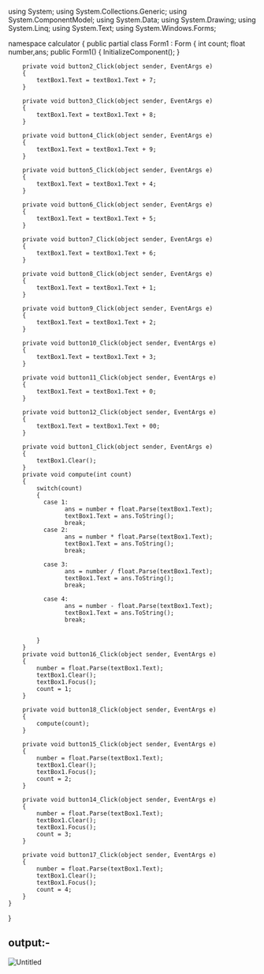using System;
using System.Collections.Generic;
using System.ComponentModel;
using System.Data;
using System.Drawing;
using System.Linq;
using System.Text;
using System.Windows.Forms;

namespace calculator
{
    public partial class Form1 : Form
    {
        int count;
        float number,ans;
        public Form1()
        {
            InitializeComponent();
        }

        private void button2_Click(object sender, EventArgs e)
        {
            textBox1.Text = textBox1.Text + 7;
        }

        private void button3_Click(object sender, EventArgs e)
        {
            textBox1.Text = textBox1.Text + 8;
        }

        private void button4_Click(object sender, EventArgs e)
        {
            textBox1.Text = textBox1.Text + 9;
        }

        private void button5_Click(object sender, EventArgs e)
        {
            textBox1.Text = textBox1.Text + 4;
        }

        private void button6_Click(object sender, EventArgs e)
        {
            textBox1.Text = textBox1.Text + 5;
        }

        private void button7_Click(object sender, EventArgs e)
        {
            textBox1.Text = textBox1.Text + 6;
        }

        private void button8_Click(object sender, EventArgs e)
        {
            textBox1.Text = textBox1.Text + 1;
        }

        private void button9_Click(object sender, EventArgs e)
        {
            textBox1.Text = textBox1.Text + 2;
        }

        private void button10_Click(object sender, EventArgs e)
        {
            textBox1.Text = textBox1.Text + 3;
        }

        private void button11_Click(object sender, EventArgs e)
        {
            textBox1.Text = textBox1.Text + 0;
        }

        private void button12_Click(object sender, EventArgs e)
        {
            textBox1.Text = textBox1.Text + 00;
        }

        private void button1_Click(object sender, EventArgs e)
        {
            textBox1.Clear();
        }
        private void compute(int count)
        {
            switch(count)
            { 
              case 1:
                    ans = number + float.Parse(textBox1.Text);
                    textBox1.Text = ans.ToString();
                    break;
              case 2:
                    ans = number * float.Parse(textBox1.Text);
                    textBox1.Text = ans.ToString();
                    break;

              case 3:
                    ans = number / float.Parse(textBox1.Text);
                    textBox1.Text = ans.ToString();
                    break;

              case 4:
                    ans = number - float.Parse(textBox1.Text);
                    textBox1.Text = ans.ToString();
                    break; 
                
                    
            }
        }
        private void button16_Click(object sender, EventArgs e)
        {
            number = float.Parse(textBox1.Text);
            textBox1.Clear();
            textBox1.Focus();
            count = 1;
        }

        private void button18_Click(object sender, EventArgs e)
        {
            compute(count);
        }

        private void button15_Click(object sender, EventArgs e)
        {
            number = float.Parse(textBox1.Text);
            textBox1.Clear();
            textBox1.Focus();
            count = 2;
        }

        private void button14_Click(object sender, EventArgs e)
        {
            number = float.Parse(textBox1.Text);
            textBox1.Clear();
            textBox1.Focus();
            count = 3;
        }

        private void button17_Click(object sender, EventArgs e)
        {
            number = float.Parse(textBox1.Text);
            textBox1.Clear();
            textBox1.Focus();
            count = 4;
        }
    }
}

## output:-
![Untitled](https://user-images.githubusercontent.com/103420599/222318504-85c0c257-1f8c-4342-ab67-450191dfa386.png)

